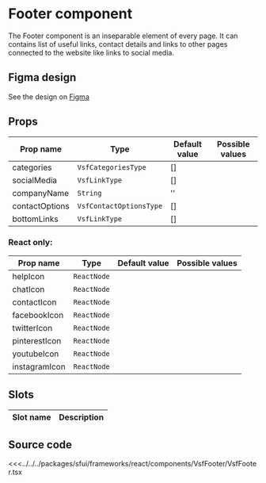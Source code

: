 # Footer component

The Footer component is an inseparable element of every page. It can contains list of useful links, contact details and links to other pages connected to the website like links to social media.

## Figma design

See the design on [Figma](https://www.figma.com/file/CWOkbpne0tDpSenT4ZEUTQ/%F0%9F%9B%A0-SFUI-2.0-%7C-Development?node-id=13970%3A22832)

## Props

| Prop name      | Type                    | Default value | Possible values |
|----------------|-------------------------|---------------|-----------------|
| categories     | `VsfCategoriesType`     | []            |                 |
| socialMedia    | `VsfLinkType`           | []            |                 |
| companyName    | `String`                | ''            |                 |
| contactOptions | `VsfContactOptionsType` | []            |                 |
| bottomLinks    | `VsfLinkType`           | []            |                 |

### React only:

| Prop name     | Type        | Default value | Possible values |
|---------------|-------------|---------------|-----------------|
| helpIcon      | `ReactNode` |               |                 |
| chatIcon      | `ReactNode` |               |                 |
| contactIcon   | `ReactNode` |               |                 |
| facebookIcon  | `ReactNode` |               |                 |
| twitterIcon   | `ReactNode` |               |                 |
| pinterestIcon | `ReactNode` |               |                 |
| youtubeIcon   | `ReactNode` |               |                 |
| instagramIcon | `ReactNode` |               |                 |

## Slots

| Slot name |            Description            |
| --------- | :-------------------------------: |

## Source code

<<<../../../packages/sfui/frameworks/react/components/VsfFooter/VsfFooter.tsx
